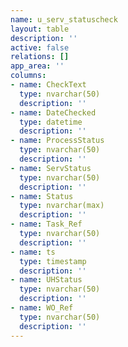 ```yaml
---
name: u_serv_statuscheck
layout: table
description: ''
active: false
relations: []
app_area: ''
columns:
- name: CheckText
  type: nvarchar(50)
  description: ''
- name: DateChecked
  type: datetime
  description: ''
- name: ProcessStatus
  type: nvarchar(50)
  description: ''
- name: ServStatus
  type: nvarchar(50)
  description: ''
- name: Status
  type: nvarchar(max)
  description: ''
- name: Task_Ref
  type: nvarchar(50)
  description: ''
- name: ts
  type: timestamp
  description: ''
- name: UHStatus
  type: nvarchar(50)
  description: ''
- name: WO_Ref
  type: nvarchar(50)
  description: ''
---
```


